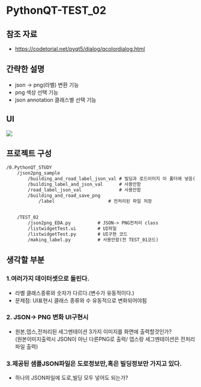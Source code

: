 # PythonQT-TEST_02


##  참조 자료
 - https://codetorial.net/pyqt5/dialog/qcolordialog.html

## 간략한 설명
-   json → png(라벨) 변환 기능
-   png 색상 선택 기능
-   json annotation 클래스별 선택 기능

## UI 
<img src = "https://i.imgur.com/lowUCK0.gif">     





## 프로젝트 구성


```txt
/0.PythonQT_STUDY
	/json2png_sample
		/building_and_road_label_json_val # 빌딩과 로드이미지 이 폴더에 넣음(아래 2개의 파일을)
		/building_label_and_json_val      # 사용안함
		/road_label_json_val              # 사용안함
		/building_and_road_save_png
			/label                    # 전처리된 파일 저장

				
	/TEST_02
		/json2png_EDA.py          # JSON-> PNG전처리 class
		/listwidgetTest.ui        # UI파일
		/listwidgetTest.py        # UI구현 코드
		/making_label.py          # 사용안함(전 TEST_01코드)
```


## 생각할 부분

### 1.여러가지 데이터셋으로 돌린다.
- 라벨 클래스종류와 숫자가 다르다.(변수가 유동적이다.)
- 문제점: UI표현시 클래스 종류와 수 유동적으로 변화되어야됨

### 2. JSON→ PNG 변화 UI구현시

- 원본,뎁스,전처리된 세그멘테이션 3가지 이미지를 화면에 출력할것인가?    
(원본이미지출력시 JSON이 아닌 다른PNG로 출력/ 뎁스랑 세그멘테이션은 전처리파일 출력)

### 3.제공된 샘플JSON파일은 도로정보만,혹은 빌딩정보만 가지고 있다. 
- 하나의 JSON파일에 도로,빌딩 모두 넣어도 되는가?




